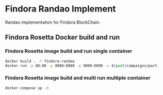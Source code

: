 # Findora Randao Implement
Randao implementation for Findora BlockChain.

## Findora Rosetta Docker build and run
### Findora Rosetta image build and run single container
```bash
docker build . -t findora-randao
docker run -p 80:80 -p 8080:8080 -p 9090:9090 -v $(pwd)/campaigns/participant0:/tmp/.randao/campaigns -v $(pwd)/config/config0.json:/tmp/.randao/config/config.json -v $(pwd)/keys:/tmp/.randao/keys -itd --name findora-randao --restart always findora-randao
```
### Findora Rosetta image build and multi run multiple container
```bash
docker-compose up -d
```

